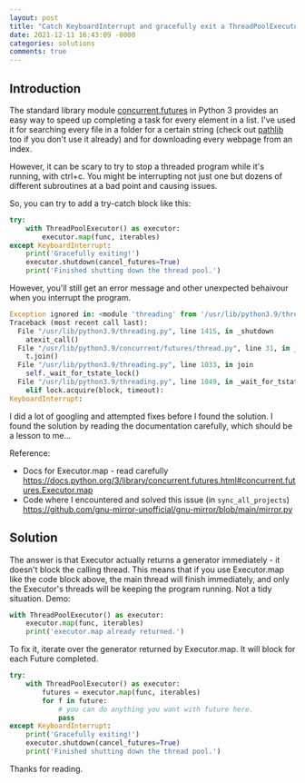 ```yaml
---
layout: post
title: "Catch KeyboardInterrupt and gracefully exit a ThreadPoolExecutor in Python"
date: 2021-12-11 16:43:09 -0000
categories: solutions
comments: true
---
```


## Introduction

The standard library module [concurrent.futures](https://docs.python.org/3/library/concurrent.futures.html) in Python 3 provides an easy way to speed up completing a task for every element in a list. I've used it for searching every file in a folder for a certain string (check out [pathlib](https://docs.python.org/3/library/pathlib.html) too if you don't use it already) and for downloading every webpage from an index.

However, it can be scary to try to stop a threaded program while it's running, with ctrl+c. You might be interrupting not just one but dozens of different subroutines at a bad point and causing issues.

So, you can try to add a try-catch block like this:

```py
try:
    with ThreadPoolExecutor() as executor:
        executor.map(func, iterables)
except KeyboardInterrupt:
    print('Gracefully exiting!')
    executor.shutdown(cancel_futures=True)
    print('Finished shutting down the thread pool.')
```

However, you'll still get an error message and other unexpected behaivour when you interrupt the program.

```py
Exception ignored in: <module 'threading' from '/usr/lib/python3.9/threading.py'>
Traceback (most recent call last):
  File "/usr/lib/python3.9/threading.py", line 1415, in _shutdown
    atexit_call()
  File "/usr/lib/python3.9/concurrent/futures/thread.py", line 31, in _python_exit
    t.join()
  File "/usr/lib/python3.9/threading.py", line 1033, in join
    self._wait_for_tstate_lock()
  File "/usr/lib/python3.9/threading.py", line 1049, in _wait_for_tstate_lock
    elif lock.acquire(block, timeout):
KeyboardInterrupt:

```

I did a lot of googling and attempted fixes before I found the solution. I found the solution by reading the documentation carefully, which should be a lesson to me...

Reference:
- Docs for Executor.map - read carefully https://docs.python.org/3/library/concurrent.futures.html#concurrent.futures.Executor.map
- Code where I encountered and solved this issue (in `sync_all_projects`) https://github.com/gnu-mirror-unofficial/gnu-mirror/blob/main/mirror.py

## Solution

The answer is that Executor actually returns a generator immediately - it doesn't block the calling thread. This means that if you use Executor.map like the code block above, the main thread will finish immediately, and only the Executor's threads will be keeping the program running. Not a tidy situation. Demo:

```py
with ThreadPoolExecutor() as executor:
    executor.map(func, iterables)
    print('executor.map already returned.')
```

To fix it, iterate over the generator returned by Executor.map. It will block for each Future completed.

```py
try:
    with ThreadPoolExecutor() as executor:
        futures = executor.map(func, iterables)
        for f in future:
            # you can do anything you want with future here.
            pass
except KeyboardInterrupt:
    print('Gracefully exiting!')
    executor.shutdown(cancel_futures=True)
    print('Finished shutting down the thread pool.')
```

Thanks for reading.
